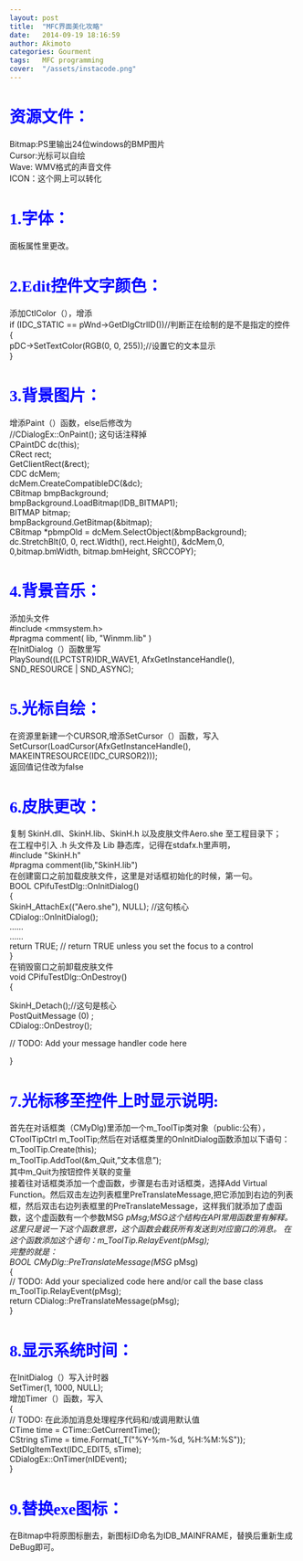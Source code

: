 ```yaml
---
layout: post
title:  "MFC界面美化攻略"
date:   2014-09-19 18:16:59
author: Akimoto
categories: Gourment
tags:	MFC programming
cover:  "/assets/instacode.png"
---
```


# <font face="德彪钢笔行书字库"><font color="blue">资源文件：</font></font>
Bitmap:PS里输出24位windows的BMP图片<br />
Cursor:光标可以自绘<br />
Wave: WMV格式的声音文件<br />
ICON：这个网上可以转化<br />
# <font face="德彪钢笔行书字库"><font color="blue">1.字体：</font></font>
面板属性里更改。<br />
# <font face="德彪钢笔行书字库"><font color="blue">2.Edit控件文字颜色：</font></font>
添加CtlColor（），增添<br />
if (IDC_STATIC == pWnd->GetDlgCtrlID())//判断正在绘制的是不是指定的控件<br />
{<br />
pDC->SetTextColor(RGB(0, 0, 255));//设置它的文本显示<br />
}
# <font face="德彪钢笔行书字库"><font color="blue">3.背景图片：</font></font>
增添Paint（）函数，else后修改为<br />
//CDialogEx::OnPaint();   这句话注释掉<br />
		CPaintDC   dc(this);<br />
		CRect   rect;<br />
		GetClientRect(&rect);<br />
		CDC   dcMem;<br />
		dcMem.CreateCompatibleDC(&dc);<br />
		CBitmap   bmpBackground;<br />
		bmpBackground.LoadBitmap(IDB_BITMAP1);<br />
		BITMAP   bitmap;<br />
		bmpBackground.GetBitmap(&bitmap);<br />
		CBitmap   *pbmpOld = dcMem.SelectObject(&bmpBackground);<br />
		dc.StretchBlt(0, 0, rect.Width(), rect.Height(), &dcMem,0, <br />0,bitmap.bmWidth, bitmap.bmHeight, SRCCOPY);
# <font face="德彪钢笔行书字库"><font color="blue">4.背景音乐：</font></font>
添加头文件<br />
 #include <mmsystem.h><br />
 #pragma comment( lib, "Winmm.lib" )<br />
在InitDialog（）函数里写<br />
PlaySound((LPCTSTR)IDR_WAVE1, AfxGetInstanceHandle(), SND_RESOURCE | SND_ASYNC);
# <font face="德彪钢笔行书字库"><font color="blue">5.光标自绘：</font></font>
在资源里新建一个CURSOR,增添SetCursor（）函数，写入<br />
SetCursor(LoadCursor(AfxGetInstanceHandle(), MAKEINTRESOURCE(IDC_CURSOR2)));<br />
返回值记住改为false
# <font face="德彪钢笔行书字库"><font color="blue">6.皮肤更改：</font></font>
复制 SkinH.dll、SkinH.lib、SkinH.h 以及皮肤文件Aero.she 至工程目录下；<br />
在工程中引入 .h 头文件及 Lib 静态库，记得在stdafx.h里声明，<br />
 #include "SkinH.h"<br />
 #pragma comment(lib,"SkinH.lib")<br />
在创建窗口之前加载皮肤文件，这里是对话框初始化的时候，第一句。<br />
BOOL CPifuTestDlg::OnInitDialog()<br />
{<br />
	SkinH_AttachEx(("Aero.she"), NULL); //这句核心<br />
	CDialog::OnInitDialog();<br />
	……<br />
	……<br />
	return TRUE;  // return TRUE  unless you set the focus to a control<br />
}<br />
在销毁窗口之前卸载皮肤文件<br />
void CPifuTestDlg::OnDestroy() <br />
{<br />

SkinH_Detach();//这句是核心<br />
PostQuitMessage (0) ;<br />
CDialog::OnDestroy();<br />

// TODO: Add your message handler code here<br />

}
# <font face="德彪钢笔行书字库"><font color="blue">7.光标移至控件上时显示说明:</font></font>
首先在对话框类（CMyDlg)里添加一个m_ToolTip类对象（public:公有），CToolTipCtrl m_ToolTip;然后在对话框类里的OnInitDialog函数添加以下语句：<br />
m_ToolTip.Create(this);<br />
m_ToolTip.AddTool(&m_Quit,”文本信息”);<br />
其中m_Quit为按钮控件关联的变量<br />
接着往对话框类添加一个虚函数，步骤是右击对话框类，选择Add Virtual Function。然后双击左边列表框里PreTranslateMessage,把它添加到右边的列表框，然后双击右边列表框里的PreTranslateMessage，这样我们就添加了虚函数，这个虚函数有一个参数MSG *pMsg;MSG这个结构在API常用函数里有解释。这里只是说一下这个函数意思，这个函数会截获所有发送到对应窗口的消息。
在这个函数添加这个语句：m_ToolTip.RelayEvent(pMsg);<br />
完整的就是：<br />
BOOL CMyDlg::PreTranslateMessage(MSG* pMsg)<br />
{<br />
// TODO: Add your specialized code here and/or call the base class<br />
m_ToolTip.RelayEvent(pMsg);<br />
return CDialog::PreTranslateMessage(pMsg);<br />
}
# <font face="德彪钢笔行书字库"><font color="blue">8.显示系统时间：</font></font>
在InitDialog（）写入计时器<br />
SetTimer(1, 1000, NULL);<br />
增加Timer（）函数，写入<br />
{<br />
	// TODO:  在此添加消息处理程序代码和/或调用默认值<br />
	CTime time = CTime::GetCurrentTime();<br />
	CString sTime = time.Format(_T("%Y-%m-%d, %H:%M:%S"));<br />
	SetDlgItemText(IDC_EDIT5, sTime);<br />
	CDialogEx::OnTimer(nIDEvent);<br />
}
# <font face="德彪钢笔行书字库"><font color="blue">9.替换exe图标：</font></font>
在Bitmap中将原图标删去，新图标ID命名为IDB_MAINFRAME，替换后重新生成DeBug即可。



<!---
You’ll find this post in your `_posts` directory. Go ahead and edit it and re-build the site to see your changes. You can rebuild the site in many different ways, but the most common way is to run `jekyll serve`, which launches a web server and auto-regenerates your site when a file is updated.

## Adding New Posts

To add new posts, simply add a file in the `_posts` directory that follows the convention `YYYY-MM-DD-name-of-post.ext` and includes the necessary front matter. Take a look at the source for this post to get an idea about how it works.

### Tags and Categories

If you list one or more categories or tags in the front matter of your post, they will be included with the post on the page as links. Clicking the link will bring you to an auto-generated archive page for the category or tag, created using the [jekyll-archive][jekyll-archive] gem.

### Cover Images

To add a cover image to your post, set the "cover" property in the front matter with the relative URL of the image (i.e. <code>cover: "/assets/cover_image.jpg"</code>).

### Code Snippets

You can use [highlight.js][highlight] to add syntax highlight code snippets:

Use the [Liquid][liquid] `{% raw %}{% highlight <language> %}{% endraw %}` tag to add syntax highlighting to code snippets.

For instance, this template...
{% highlight html %}
{% raw %}{% highlight javascript %}    
function demo(string, times) {    
  for (var i = 0; i < times; i++) {    
    console.log(string);    
  }    
}    
demo("hello, world!", 10);
{% endhighlight %}{% endraw %}
{% endhighlight %}

...will come out looking like this:

{% highlight javascript %}
function demo(string, times) {
  for (var i = 0; i < times; i++) {
    console.log(string);
  }
}
demo("hello, world!", 10);
{% endhighlight %}

Syntax highlighting is done using [highlight.js][highlight]. You can change the active theme in [head.html](https://github.com/bencentra/centrarium/blob/2dcd73d09e104c3798202b0e14c1db9fa6e77bc7/_includes/head.html#L15).

### Images

Lightbox has been enabled for images. To create the link that'll launch the lightbox, add <code>data-lightbox</code> and <code>data-title</code> attributes to an <code>&lt;a&gt;</code> tag around your <code>&lt;img&gt;</code> tag. The result is:

<a href="//bencentra.com/assets/images/falcon9_large.jpg" data-lightbox="falcon9-large" data-title="Check out the Falcon 9 from SpaceX">
  <img src="//bencentra.com/assets/images/falcon9_small.jpg" title="Check out the Falcon 9 from SpaceX">
</a>

For more information, check out the [Lightbox][lightbox] website.

Check out the [Jekyll docs][jekyll] for more info on how to get the most out of Jekyll. File all bugs/feature requests at [Jekyll’s GitHub repo][jekyll-gh]. If you have questions, you can ask them on [Jekyll’s dedicated Help repository][jekyll-help].

[jekyll]:      http://jekyllrb.com
[jekyll-gh]:   https://github.com/jekyll/jekyll
[jekyll-help]: https://github.com/jekyll/jekyll-help
[highlight]:   https://highlightjs.org/
[lightbox]:    http://lokeshdhakar.com/projects/lightbox2/
[jekyll-archive]: https://github.com/jekyll/jekyll-archives
[liquid]: https://github.com/Shopify/liquid/wiki/Liquid-for-Designers--->
